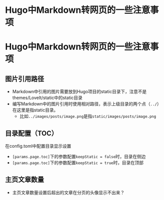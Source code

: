 # Hugo中Markdown转网页的一些注意事项


# Hugo中Markdown转网页的一些注意事项

## 图片引用路径

- Markdown中引用的图片需要放到Hugo项目的static目录下，注意不是themes/LoveIt/static中的static目录
- 编写Markdown中的图片引用时使用相对路径，表示上级目录的两个点（`../`）在这里是指static目录。
  - 比如`../images/posts/image.png`是指`static/images/posts/image.png`

## 目录配置（TOC）

在config.toml中配置目录显示设置

- `[params.page.toc]`下的参数配置`keepStatic = false`时，目录在侧边
- `[params.page.toc]`下的参数配置`keepStatic = true`时，目录在顶部

## 主页文章数量

- 主页文章数量设置后超出的文章在分页的头像显示不出来？
